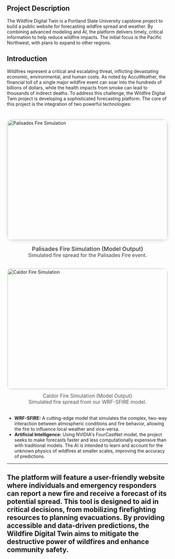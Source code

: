 ## Project Description

The Wildfire Digital Twin is a Portland State University capstone project to build a public website for forecasting wildfire spread and weather. By combining advanced modeling and AI, the platform delivers timely, critical information to help reduce wildfire impacts. The initial focus is the Pacific Northwest, with plans to expand to other regions.

## Introduction

Wildfires represent a critical and escalating threat, inflicting devastating economic, environmental, and human costs. As noted by AccuWeather, the financial toll of a single major wildfire event can soar into the hundreds of billions of dollars, while the health impacts from smoke can lead to thousands of indirect deaths.
To address this challenge, the Wildfire Digital Twin project is developing a sophisticated forecasting platform. The core of this project is the integration of two powerful technologies:

<div style="display: flex; flex-wrap: wrap; justify-content: center; gap: 2rem; margin: 2.5rem 0 2rem 0;">
    <div style="flex: 1 1 400px; max-width: 500px; min-width: 250px; display: flex; flex-direction: column; align-items: center;">
        <img src="/PalisadesSimulation.gif" alt="Palisades Fire Simulation" style="width: 100%; max-width: 500px; height: auto; border-radius: 14px; box-shadow: 0 2px 12px rgba(0,0,0,0.13); aspect-ratio: 4/3; object-fit: cover;">
        <div style="text-align:center; color:#333; margin-top:1.1rem; font-size:1.12rem; font-weight: 500;">
            Palisades Fire Simulation (Model Output)<br>
            <span style="font-size:0.98rem; color:#555;">Simulated fire spread for the Palisades Fire event.</span>
        </div>
    </div>
    <div style="flex: 1 1 400px; max-width: 500px; min-width: 250px; display: flex; flex-direction: column; align-items: center;">
        <img src="/CaldorSimulation.gif" alt="Caldor Fire Simulation" style="width: 100%; max-width: 500px; height: auto; border-radius: 10px; box-shadow: 0 1px 6px rgba(0,0,0,0.08); aspect-ratio: 4/3; object-fit: cover;">
        <div style="text-align:center; color:#555; margin-top:0.75rem; font-size:0.98rem;">
            Caldor Fire Simulation (Model Output)<br>
            Simulated fire spread from our WRF-SFIRE model.
        </div>
    </div>
</div>


*   **WRF-SFIRE:** A cutting-edge model that simulates the complex, two-way interaction between atmospheric conditions and fire behavior, allowing the fire to influence local weather and vice-versa.
*   **Artificial Intelligence:** Using NVIDIA's FourCastNet model, the project seeks to make forecasts faster and less computationally expensive than with traditional models. The AI is intended to learn and account for the unknown physics of wildfires at smaller scales, improving the accuracy of predictions.

---
The platform will feature a user-friendly website where individuals and emergency responders can report a new fire and receive a forecast of its potential spread. This tool is designed to aid in critical decisions, from mobilizing firefighting resources to planning evacuations. By providing accessible and data-driven predictions, the Wildfire Digital Twin aims to mitigate the destructive power of wildfires and enhance community safety.
---
